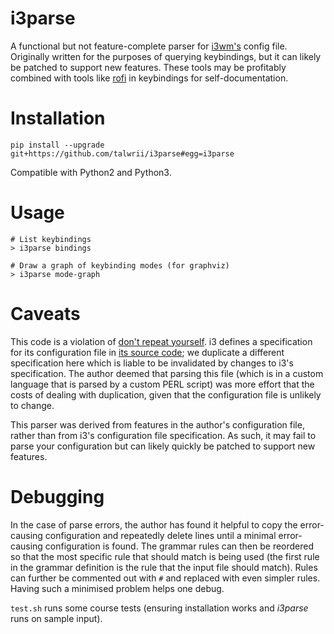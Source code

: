 # i3parse
A functional but not feature-complete parser for [i3wm's](https://github.com/i3/i3) config file. Originally written for the purposes of querying keybindings, but it can likely be patched to support new features. These tools may be profitably combined with tools like [rofi](https://github.com/DaveDavenport/rofi) in keybindings for self-documentation.

# Installation
```
pip install --upgrade git+https://github.com/talwrii/i3parse#egg=i3parse
```

Compatible with Python2 and Python3.

# Usage
```
# List keybindings
> i3parse bindings

# Draw a graph of keybinding modes (for graphviz)
> i3parse mode-graph
```

# Caveats
This code is a violation of [don't repeat yourself](http://wiki.c2.com/?DontRepeatYourself).
i3 defines a specification for its configuration file in [its source code](https://github.com/mariusmuja/i3wm/blob/dfcc65ab8dd8ff9b995c8f970424454342f8be2e/parser-specs/config.spec); we duplicate a different specification here which is liable to be invalidated by changes to i3's specification.
The author deemed that parsing this file (which is in a custom language that is parsed by a custom PERL script) was more effort that the costs of dealing with duplication, given that the configuration file is unlikely to change.

This parser was derived from features in the author's configuration file, rather than from i3's configuration file specification. As such, it may fail to parse your configuration but can likely quickly be patched to support new features.

# Debugging
In the case of parse errors, the author has found it helpful to copy the error-causing configuration and repeatedly delete lines until a minimal error-causing configuration is found. The grammar rules can then be reordered so that the most specific rule that should match is being used (the first rule in the grammar definition is the rule that the input file should match). Rules can further be commented out with `#` and replaced with even simpler rules. Having such a minimised problem helps one debug.

`test.sh` runs some course tests (ensuring installation works and *i3parse* runs on sample input).

